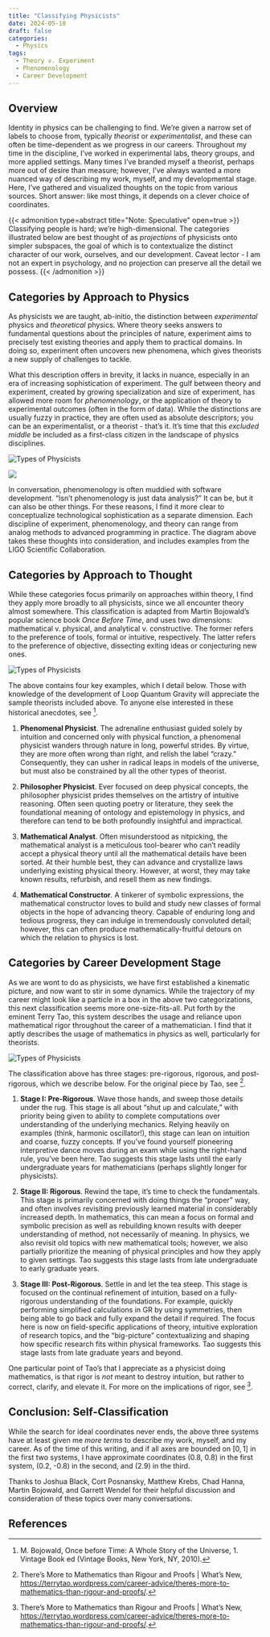 ```yaml
---
title: "Classifying Physicists"
date: 2024-05-18
draft: false
categories:
  - Physics
tags:
  - Theory v. Experiment
  - Phenomenology
  - Career Development
---
```


## Overview

Identity in physics can be challenging to find. We’re given a narrow set of labels to choose from, typically *theorist*
or *experimentalist*, and these can often be time-dependent as we progress in our careers. Throughout my time in the
discipline, I’ve worked in experimental labs, theory groups, and more applied settings. Many times I’ve branded myself a
theorist, perhaps more out of desire than measure; however, I’ve always wanted a more nuanced way of describing my work,
myself, and my developmental stage. Here, I’ve gathered and visualized thoughts on the topic from various sources. Short
answer: like most things, it depends on a clever choice of coordinates.

{{< admonition type=abstract title="Note: Speculative" open=true >}}
Classifying people is hard; we’re high-dimensional. The categories illustrated below are best thought of as
_projections_ of physicists onto simpler subspaces, the goal of which is to contextualize the distinct character of our
work, ourselves, and our development. Caveat lector - I am not an expert in psychology, and no projection can preserve
all the detail we possess.
{{< /admonition >}}

## Categories by Approach to Physics

As physicists we are taught, ab-initio, the distinction between *experimental* physics and *theoretical* physics. Where
theory seeks answers to fundamental questions about the principles of nature, experiment aims to precisely test existing
theories and apply them to practical domains. In doing so, experiment often uncovers new phenomena, which gives
theorists a new supply of challenges to tackle.

What this description offers in brevity, it lacks in nuance, especially in an era of increasing sophistication of
experiment. The gulf between theory and experiment, created by growing specialization and size of experiment, has
allowed more room for *phenomenology*, or the application of theory to experimental outcomes (often in the form of
data). While the distinctions are usually fuzzy in practice, they are often used as absolute descriptors; you can be an
experimentalist, or a theorist - that’s it. It’s time that this *excluded middle* be included as a first-class citizen
in the landscape of physics disciplines.

![Types of Physicists](/images/types_of_physicists.png)

<img style="max-width: 100%; height: auto;" src="/images/types_of_physicists">

In conversation, phenomenology is often muddied with software development. “Isn’t phenomenology is just data analysis?”
It can be, but it can also be other things. For these reasons, I find it more clear to conceptualize technological
sophistication as a separate dimension. Each discipline of experiment, phenomenology, and theory can range from analog
methods to advanced programming in practice. The diagram above takes these thoughts into consideration, and includes
examples from the LIGO Scientific Collaboration.

## Categories by Approach to Thought

While these categories focus primarily on approaches within theory, I find they apply more broadly to all physicists,
since we all encounter theory almost somewhere. This classification is adapted from Martin Bojowald’s popular science
book *Once Before Time*, and uses two dimensions: mathematical v. physical, and analytical v. constructive. The former
refers to the preference of tools, formal or intuitive, respectively. The latter refers to the preference of objective,
dissecting exiting ideas or conjecturing new ones.

![Types of Physicists](/images/types_of_theorists.png)

The above contains four key examples, which I detail below. Those with knowledge of the development of Loop Quantum
Gravity will appreciate the sample theorists included above. To anyone else interested in these historical anecdotes,
see [^1].

1. **Phenomenal Physicist**. The adrenaline enthusiast guided solely by intuition and concerned only with physical
   function, a phenomenal physicist wanders through nature in long, powerful strides. By virtue, they are more often
   wrong than right, and relish the label “crazy.” Consequently, they can usher in radical leaps in models of the
   universe, but must also be constrained by all the other types of theorist.

2. **Philosopher Physicist**. Ever focused on deep physical concepts, the philosopher physicist prides themselves on the
   artistry of intuitive reasoning. Often seen quoting poetry or literature, they seek the foundational meaning of
   ontology and epistemology in physics, and therefore can tend to be both profoundly insightful and impractical.

3. **Mathematical Analyst**. Often misunderstood as nitpicking, the mathematical analyst is a meticulous tool-bearer who
   can’t readily accept a physical theory until all the mathematical details have been sorted. At their humble best,
   they can advance and crystallize laws underlying existing physical theory. However, at worst, they may take known
   results, refurbish, and resell them as new findings.

4. **Mathematical Constructor**. A tinkerer of symbolic expressions, the mathematical constructor loves to build and
   study new classes of formal objects in the hope of advancing theory. Capable of enduring long and tedious progress,
   they can indulge in tremendously convoluted detail; however, this can often produce mathematically-fruitful detours
   on which the relation to physics is lost.

## Categories by Career Development Stage

As we are wont to do as physicists, we have first established a kinematic picture, and now want to stir in some
dynamics. While the trajectory of my career might look like a particle in a box in the above two categorizations, this
next classification seems more one-size-fits-all. Put forth by the eminent Terry Tao, this system describes the usage
and reliance upon mathematical rigor throughout the career of a mathematician. I find that it aptly describes the usage
of mathematics in physics as well, particularly for theorists.

![Types of Physicists](/images/stages_of_rigor.png)

The classification above has three stages: pre-rigorous, rigorous, and post-rigorous, which we describe below. For the
original piece by Tao, see [^2].

1. **Stage I: Pre-Rigorous**. Wave those hands, and sweep those details under the rug. This stage is all about “shut up
   and calculate,” with priority being given to ability to complete computations over understanding of the underlying
   mechanics. Relying heavily on examples (think, harmonic oscillator!), this stage can lean on intuition and coarse,
   fuzzy concepts. If you’ve found yourself pioneering interpretive dance moves during an exam while using the
   right-hand rule, you’ve been here. Tao suggests this stage lasts until the early undergraduate years for
   mathematicians (perhaps slightly longer for physicists).

2. **Stage II: Rigorous**. Rewind the tape, it’s time to check the fundamentals. This stage is primarily concerned with
   doing things the “proper” way, and often involves revisiting previously learned material in considerably increased
   depth. In mathematics, this can mean a focus on formal and symbolic precision as well as rebuilding known results
   with deeper understanding of method, not necessarily of meaning. In physics, we also revisit old topics with new
   mathematical tools; however, we also partially prioritize the meaning of physical principles and how they apply to
   given settings. Tao suggests this stage lasts from late undergraduate to early graduate years.

3. **Stage III: Post-Rigorous**. Settle in and let the tea steep. This stage is focused on the continual refinement of
   intuition, based on a fully-rigorous understanding of the foundations. For example, quickly performing simplified
   calculations in GR by using symmetries, then being able to go back and fully expand the detail if required. The focus
   here is now on field-specific applications of theory, intuitive exploration of research topics, and the “big-picture”
   contextualizing and shaping how specific research fits within physical frameworks. Tao suggests this stage lasts from
   late graduate years and beyond.

One particular point of Tao’s that I appreciate as a physicist doing mathematics, is that rigor is *not* meant to
destroy intuition, but rather to correct, clarify, and elevate it. For more on the implications of rigor, see [^2].

## Conclusion: Self-Classification

While the search for ideal coordinates never ends, the above three systems have at least given me *more terms* to
describe my work, myself, and my career. As of the time of this writing, and if all axes are bounded on $[0, 1]$ in the
first two systems, I have approximate coordinates (0.8, 0.8) in the first system, (0.2, -0.8) in the second, and (2.9)
in the third.

Thanks to Joshua Black, Cort Posnansky, Matthew Krebs, Chad Hanna, Martin Bojowald, and Garrett Wendel for their helpful
discussion and consideration of these topics over many conversations.

## References

[^1]: M. Bojowald, Once before Time: A Whole Story of the Universe, 1. Vintage Book ed (Vintage Books, New York, NY,
2010).
[^2]: There’s More to Mathematics than Rigour and Proofs | What’s
New, https://terrytao.wordpress.com/career-advice/theres-more-to-mathematics-than-rigour-and-proofs/.

